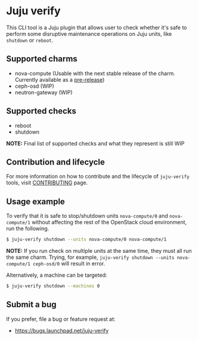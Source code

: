 # Juju verify

This CLI tool is a Juju plugin that allows user to check whether it's safe
to perform some disruptive maintenance operations on Juju units, like `shutdown`
or `reboot`.

## Supported charms

* nova-compute (Usable with the next stable release of the charm. Currently available as a [pre-release](https://jaas.ai/u/openstack-charmers-next/nova-compute/562))
* ceph-osd (WIP)
* neutron-gateway (WIP)

## Supported checks

* reboot
* shutdown

**NOTE:** Final list of supported checks and what they represent is still WIP

## Contribution and lifecycle

For more information on how to contribute and the lifecycle of ``juju-verify`` tools,
visit [CONTRIBUTING] page.

## Usage example

To verify that it is safe to stop/shutdown units `nova-compute/0` and
`nova-compute/1` without affecting the rest of the OpenStack cloud environment,
run the following.

```bash
$ juju-verify shutdown --units nova-compute/0 nova-compute/1
```

**NOTE:** If you run check on multiple units at the same time, they must all run
the same charm. Trying, for example, `juju-verify shutdown --units nova-compute/1
ceph-osd/0` will result in error.

Alternatively, a machine can be targeted:

```bash
$ juju-verify shutdown --machines 0
```

## Submit a bug

If you prefer, file a bug or feature request at:

* https://bugs.launchpad.net/juju-verify


[CONTRIBUTING]: https://juju-verify.readthedocs.io/en/latest/contributing.html
